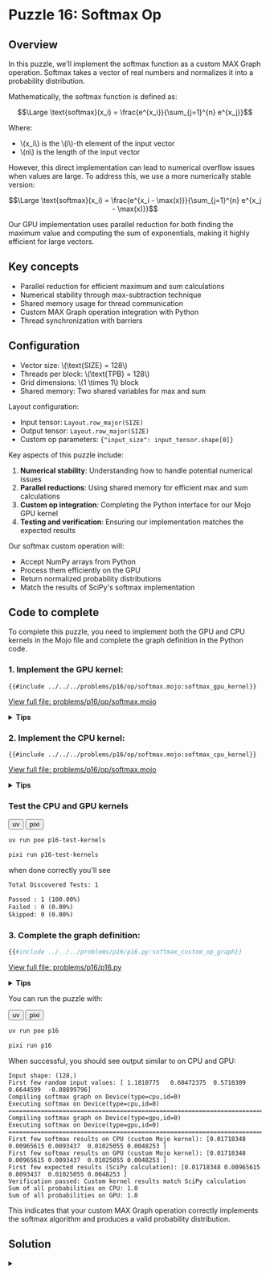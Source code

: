 # Puzzle 16: Softmax Op

## Overview

In this puzzle, we'll implement the softmax function as a custom MAX Graph operation. Softmax takes a vector of real numbers and normalizes it into a probability distribution.

Mathematically, the softmax function is defined as:

$$\Large \text{softmax}(x_i) = \frac{e^{x_i}}{\sum_{j=1}^{n} e^{x_j}}$$

Where:
- \\(x_i\\) is the \\(i\\)-th element of the input vector
- \\(n\\) is the length of the input vector

However, this direct implementation can lead to numerical overflow issues when values are large. To address this, we use a more numerically stable version:

$$\Large \text{softmax}(x_i) = \frac{e^{x_i - \max(x)}}{\sum_{j=1}^{n} e^{x_j - \max(x)}}$$

Our GPU implementation uses parallel reduction for both finding the maximum value and computing the sum of exponentials, making it highly efficient for large vectors.

## Key concepts

- Parallel reduction for efficient maximum and sum calculations
- Numerical stability through max-subtraction technique
- Shared memory usage for thread communication
- Custom MAX Graph operation integration with Python
- Thread synchronization with barriers

## Configuration

- Vector size: \\(\\text{SIZE} = 128\\)
- Threads per block: \\(\\text{TPB} = 128\\)
- Grid dimensions: \\(1 \times 1\\) block
- Shared memory: Two shared variables for max and sum

Layout configuration:
- Input tensor: `Layout.row_major(SIZE)`
- Output tensor: `Layout.row_major(SIZE)`
- Custom op parameters: `{"input_size": input_tensor.shape[0]}`

Key aspects of this puzzle include:

1. **Numerical stability**: Understanding how to handle potential numerical issues
2. **Parallel reductions**: Using shared memory for efficient max and sum calculations
3. **Custom op integration**: Completing the Python interface for our Mojo GPU kernel
4. **Testing and verification**: Ensuring our implementation matches the expected results

Our softmax custom operation will:
- Accept NumPy arrays from Python
- Process them efficiently on the GPU
- Return normalized probability distributions
- Match the results of SciPy's softmax implementation

## Code to complete

To complete this puzzle, you need to implement both the GPU and CPU kernels in the Mojo file and complete the graph definition in the Python code.

### 1. Implement the GPU kernel:

```mojo
{{#include ../../../problems/p16/op/softmax.mojo:softmax_gpu_kernel}}
```
<a href="{{#include ../_includes/repo_url.md}}/blob/main/problems/p16/op/softmax.mojo" class="filename">View full file: problems/p16/op/softmax.mojo</a>

<details>
<summary><strong>Tips</strong></summary>

<div class="solution-tips">

1. Use shared memory for both the maximum value and sum to ensure all threads can access these values
2. Remember to call `barrier()` at appropriate points to synchronize threads
3. Implement parallel reduction by having each thread process a portion of the input array
4. Use a tree-based reduction pattern to minimize thread divergence
5. Handle out-of-bounds access carefully, especially for large inputs
6. For numerical stability, calculate \\(e^{x_i - max}\\) instead of \\(e^{x_i}\\)
</div>
</details>

### 2. Implement the CPU kernel:

```mojo
{{#include ../../../problems/p16/op/softmax.mojo:softmax_cpu_kernel}}
```
<a href="{{#include ../_includes/repo_url.md}}/blob/main/problems/p16/op/softmax.mojo" class="filename">View full file: problems/p16/op/softmax.mojo</a>

<details>
<summary><strong>Tips</strong></summary>

<div class="solution-tips">

1. Create a sequential implementation that follows the same mathematical steps as the GPU version
2. First find the maximum value across all inputs
3. Then compute \\(e^{x_i - max}\\) for each element and accumulate the sum
4. Finally, normalize by dividing each element by the sum
5. Use scalar operations since we don't have parallel threads in the CPU implementation
</div>
</details>

### Test the CPU and GPU kernels

<div class="code-tabs" data-tab-group="package-manager">
  <div class="tab-buttons">
    <button class="tab-button">uv</button>
    <button class="tab-button">pixi</button>
  </div>
  <div class="tab-content">

```bash
uv run poe p16-test-kernels
```

  </div>
  <div class="tab-content">

```bash
pixi run p16-test-kernels
```

  </div>
</div>

when done correctly you'll see

```txt
Total Discovered Tests: 1

Passed : 1 (100.00%)
Failed : 0 (0.00%)
Skipped: 0 (0.00%)
```

### 3. Complete the graph definition:

```python
{{#include ../../../problems/p16/p16.py:softmax_custom_op_graph}}
```
<a href="{{#include ../_includes/repo_url.md}}/blob/main/problems/p16/p16.py" class="filename">View full file: problems/p16/p16.py</a>

<details>
<summary><strong>Tips</strong></summary>

<div class="solution-tips">

1. Use `graph.inputs[0]` to access the input tensor passed to the graph
2. Call `ops.custom()` with the name matching your registered custom op ("softmax")
3. Pass the input tensor as a value to the custom operation
4. Specify the output type to match the input shape
5. Include the "input_size" parameter which is required by the kernel
6. Set `graph.outputs` to a list containing your operation's output tensor
</div>
</details>

You can run the puzzle with:

<div class="code-tabs" data-tab-group="package-manager">
  <div class="tab-buttons">
    <button class="tab-button">uv</button>
    <button class="tab-button">pixi</button>
  </div>
  <div class="tab-content">

```bash
uv run poe p16
```

  </div>
  <div class="tab-content">

```bash
pixi run p16
```

  </div>
</div>

When successful, you should see output similar to on CPU and GPU:

```
Input shape: (128,)
First few random input values: [ 1.1810775   0.60472375  0.5718309   0.6644599  -0.08899796]
Compiling softmax graph on Device(type=cpu,id=0)
Executing softmax on Device(type=cpu,id=0)
====================================================================================================
Compiling softmax graph on Device(type=gpu,id=0)
Executing softmax on Device(type=gpu,id=0)
====================================================================================================
First few softmax results on CPU (custom Mojo kernel): [0.01718348 0.00965615 0.0093437  0.01025055 0.0048253 ]
First few softmax results on GPU (custom Mojo kernel): [0.01718348 0.00965615 0.0093437  0.01025055 0.0048253 ]
First few expected results (SciPy calculation): [0.01718348 0.00965615 0.0093437  0.01025055 0.0048253 ]
Verification passed: Custom kernel results match SciPy calculation
Sum of all probabilities on CPU: 1.0
Sum of all probabilities on GPU: 1.0
```

This indicates that your custom MAX Graph operation correctly implements the softmax algorithm and produces a valid probability distribution.

## Solution

<details class="solution-details">
<summary></summary>

To solve this puzzle, we need to implement both the Mojo kernels (GPU and CPU) and the Python graph definition for our softmax custom operation. Similar to what we did in [Puzzle 15](../puzzle_15/puzzle_15.md), we're creating a bridge between Python's ecosystem and Mojo's GPU-accelerated computing capabilities.

The softmax operation we're implementing is mathematically defined as:

$$\Large \text{softmax}(x_i) = \frac{e^{x_i}}{\sum_{j=1}^{n} e^{x_j}}$$

However, to prevent numerical overflow, we use the more stable form:

$$\Large \text{softmax}(x_i) = \frac{e^{x_i - \max(x)}}{\sum_{j=1}^{n} e^{x_j - \max(x)}}$$

### GPU kernel implementation:

```mojo
{{#include ../../../solutions/p16/op/softmax.mojo:softmax_gpu_kernel_solution}}
```

<div class="solution-explanation">
Our GPU implementation implements the numerically stable softmax algorithm with highly optimized parallel reduction techniques. Let's dissect the kernel in detail:

#### Kernel signature and memory management
```mojo
fn softmax_gpu_kernel[
    layout: Layout,
    input_size: Int,
    dtype: DType = DType.float32,
](
    out: LayoutTensor[mut=True, dtype, layout],
    input: LayoutTensor[mut=False, dtype, layout],
)
```
The kernel is parameterized with:
- Common layout parameter for both input and output tensors
- Vector size as an Integer parameter
- Configurable data type with float32 as default
- Mutable output tensor for in-place computation
- Non-mutable input tensor (mut=False)

#### Shared memory allocation
```mojo
shared_max = tb[dtype]().row_major[TPB]().shared().alloc()
shared_sum = tb[dtype]().row_major[TPB]().shared().alloc()
```
The kernel allocates two shared memory buffers:
- `shared_max`: For parallel maximum finding reduction
- `shared_sum`: For parallel sum computation
- Both use `TPB` (Threads Per Block = 128) as their size
- Shared memory provides fast access for all threads within a block

#### Thread indexing
```mojo
global_i = block_dim.x * block_idx.x + thread_idx.x
local_i = thread_idx.x
```
Each thread computes:
- `global_i`: Its global index in the entire computation space
- `local_i`: Its local index within the current thread block
This mapping ensures each thread processes exactly one input element.

#### Maximum-finding phase
```mojo
var thread_max: Scalar[dtype] = min_finite[dtype]()
if global_i < input_size:
    thread_max = rebind[Scalar[dtype]](input[global_i])

shared_max[local_i] = thread_max
barrier()
```
This initializes each thread with:
- The minimum finite value for elements outside the valid range
- The actual input value for threads that map to valid elements
- Storage in shared memory for the reduction process
- A barrier synchronization to ensure all threads complete memory writes

#### Parallel max reduction
```mojo
stride = TPB // 2
while stride > 0:
    if local_i < stride:
        shared_max[local_i] = max(shared_max[local_i], shared_max[local_i + stride])
    barrier()
    stride = stride // 2
```
This implements a parallel tree-reduction pattern:
1. Start with `stride = 64` (half of `TPB`)
2. Each active thread compares two values separated by the stride
3. Store the maximum in the lower index
4. Synchronize all threads with a barrier
5. Halve the stride and repeat
6. After \\(\log_2(TPB)\\) steps, shared_max[0] contains the global maximum

This logarithmic reduction is significantly faster than a linear scan on large inputs.

#### Exponentiation with numerical stability
```mojo
block_max = shared_max[0]

var exp_val: Scalar[dtype] = 0.0
if global_i < input_size:
    exp_val = rebind[Scalar[dtype]](exp(input[global_i] - block_max))
    out[global_i] = exp_val
```
Each thread:
1. Reads the global maximum from shared memory
2. Subtracts it from its input value before taking the exponential
3. This subtraction is crucial for numerical stability - it prevents overflow
4. The largest exponent becomes \\(e^0 = 1\\), and all others are \\(e^{negative} < 1\\)
5. Stores the intermediate result in the output buffer

#### Parallel sum reduction
```mojo
shared_sum[local_i] = exp_val
barrier()

stride = TPB // 2
while stride > 0:
    if local_i < stride:
        shared_sum[local_i] += shared_sum[local_i + stride]
    barrier()
    stride = stride // 2
```
The second reduction phase:
1. Stores all exponential values in shared memory
2. Uses the same tree-based reduction pattern as for max
3. But performs addition instead of maximum comparison
4. After \\(\log_2(TPB)\\) steps, `shared_sum[0]` contains the total sum of all exponentials

#### Final normalization
```mojo
block_sum = shared_sum[0]

if global_i < input_size:
    out[global_i] = out[global_i] / block_sum
```
Each thread:
1. Reads the total sum from shared memory
2. Divides its exponential value by this sum
3. Writes the normalized probability to the output buffer
4. This produces a valid probability distribution that sums to 1

#### Performance characteristics

The implementation has excellent performance characteristics:
- **Complexity**: \\(O(\log n)\\) for both max and sum calculations vs \\(O(n)\\) in a sequential approach
- **Memory efficiency**: Uses only \\(2 \times TPB\\) elements of shared memory
- **Work efficiency**: Each thread performs approximately \\(2 \times \log_2(n)\\) operations
- **Load balancing**: Each thread handles the same amount of work
- **Synchronization**: Uses minimal barriers, only where necessary
- **Memory access**: Coalesced global memory access pattern for optimal bandwidth

The algorithm is also numerically robust, handling potential overflow/underflow cases by applying the max-subtraction technique that maintains precision across the wide range of values common in neural network activations.
</div>

### CPU fallback implementation:

```mojo
{{#include ../../../solutions/p16/op/softmax.mojo:softmax_cpu_kernel_solution}}
```

<div class="solution-explanation">
Our CPU implementation provides a sequential fallback that follows the same mathematical approach but is optimized for single-threaded execution. Let's analyze each phase:

1. **Maximum Finding**:
   ```mojo
   var max_val: Scalar[dtype] = min_finite[dtype]()
   for i in range(input_size):
       max_val = max(max_val, rebind[Scalar[dtype]](input[i]))
   ```
   We initialize with the minimum finite value and perform a linear scan through the array, keeping track of the maximum value encountered. This has \\(O(n)\\) complexity but works efficiently on CPU where we don't have many cores to parallelize across.

2. **Exponential Computation and Summation**:
   ```mojo
   var sum_exp: Scalar[dtype] = 0.0
   for i in range(input_size):
       var exp_val = rebind[Scalar[dtype]](exp(input[i] - max_val))
       out[i] = exp_val
       sum_exp += exp_val
   ```
   We compute \\(e^{x_i - max}\\) for each element, store the result in the output buffer, and accumulate the sum \\(\sum_{j=1}^{n} e^{x_j - max}\\) in a single pass. This approach minimizes memory operations compared to using separate loops.

3. **Normalization**:
   ```mojo
   for i in range(input_size):
       out[i] = out[i] / sum_exp
   ```
   Finally, we normalize each element by dividing by the sum, producing a proper probability distribution according to the softmax formula:

   $$\Large \text{softmax}(x_i) = \frac{e^{x_i - \max(x)}}{\sum_{j=1}^{n} e^{x_j - \max(x)}}$$

The CPU implementation uses the same numerical stability technique (subtracting the maximum) but with sequential operations rather than parallel ones. It's simpler than the GPU version since it doesn't need to handle shared memory or thread synchronization, but it's also less efficient for large inputs.

Both implementations are registered with MAX Graph's custom operation system through the `@compiler.register("softmax")` decorator, allowing seamless execution on either device type based on availability.
</div>

### Python integration:

```python
{{#include ../../../solutions/p16/p16.py:softmax_custom_op_graph_solution}}
```

<div class="solution-explanation">
The Python integration creates a seamless bridge between NumPy arrays and our optimized Mojo GPU kernel. The implementation consists of several key components:

1. **Graph Setup and Configuration**:
   ```python
   with Graph(
       "softmax_graph",
       input_types=[
           TensorType(
               dtype,
               shape=input_tensor.shape,
               device=DeviceRef.from_device(device),
           ),
       ],
       custom_extensions=[mojo_kernels],
   ) as graph:
   ```
   This creates a computation graph named "softmax_graph" that:
   - Defines the input tensor type with proper dtype and shape
   - Maps the tensor to the target device (CPU or GPU)
   - Loads our custom Mojo operations from the specified directory
   - The `custom_extensions` parameter is crucial for linking to our Mojo implementation

2. **Custom Operation Configuration**:
   ```python
   output = ops.custom(
       name="softmax",
       values=[input_value],
       out_types=[
           TensorType(
               dtype=input_value.tensor.dtype,
               shape=input_value.tensor.shape,
               device=DeviceRef.from_device(device),
           )
       ],
       parameters={
           "input_size": input_tensor.shape[0],
           "dtype": dtype,
       },
   )[0].tensor
   ```
   This sets up our custom operation with:
   - Name matching the `@compiler.register("softmax")` in our Mojo code
   - Input values passed as a list
   - Output type definition matching the input shape and type
   - Parameters required by our kernel, including the vector size and data type
   - We extract the tensor from the first returned element with `[0].tensor`

3. **Graph Output Definition**:
   ```python
   graph.output(output)
   ```
   This registers our operation's result as the graph's output.

The main script includes comprehensive testing that:
- Generates random input data: `np.random.randn(INPUT_SIZE).astype(np.float32)`
- Calculates expected results with SciPy: `scipy_softmax(input_array)`
- Verifies numerical accuracy: `np.testing.assert_allclose(..., rtol=1e-5)`
- Confirms the output is a valid probability distribution: `np.sum(result.to_numpy())`

This implementation showcases the power of MAX Graph for integrating high-performance Mojo kernels with Python's scientific computing ecosystem, providing both efficiency and ease of use.
</div>

</details>
